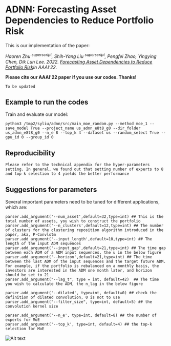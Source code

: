 # ADNN: Forecasting Asset Dependencies to Reduce Portfolio Risk

This is our implementation of the paper:

*Haoren Zhu <sup>superscript</sup>, Shih-Yang Liu <sup>superscript</sup>, Pengfei Zhao, Yingying Chen, Dik Lun Lee. 2022. [Forecasting Asset Dependencies to Reduce Portfolio Risk]()In AAAI'22.*

**Please cite our AAAI'22 paper if you use our codes. Thanks!**
```
To be updated
```

## Example to run the codes		

Train and evaluate our model:

```
python3 /tmp2/syliu/adnn/src/main_moe_random.py --method moe_1 --save_model True --project_name us_adnn_e8t8_g0 --dir_folder us_adnn_e8t8_g0 --n_e 8 --top_k 4 --dataset us --random_select True --gpu_id 0 --group_id 0
```

## Reproducibility

```
Please refer to the technical appendix for the hyper-parameters setting. In general, we found out that setting number of experts to 8 and top k selection to 4 yields the better performance
```

## Suggestions for parameters

Several important parameters need to be tuned for different applications, which are:

```
parser.add_argument('--num_asset',default=32,type=int) ## This is the total number of assets, you wish to construct the portfolio
parser.add_argument('--n_clusters',default=12,type=int) ## The number of clusters for the clustering reposition algorithm introduced in the paper, aka, P-Convlstm
parser.add_argument('--input_length',default=10,type=int) ## The length of the input ADM sequences
parser.add_argument('--input_gap',default=21,type=int) ## The time gap between each ADM of a ADM input sequences, the u in the below figure 
parser.add_argument('--horizon',default=21,type=int) ## The time between the last ADM of the input sequences and the target future ADM. For example, if the portfolio is rebalanced on a monthly basis, the investors are interested in the ADM one month later, and horizon should be set to 21
parser.add_argument("--lag_t", type = int, default=42)  ## The time you wish to calculate the ADM, the n_lag in the below figure

parser.add_argument('--dilated', type=int, default=0) ## check the definition of dilated convolution, 0 is not to use
parser.add_argument("--filter_size", type=int, default=5) ## the convolution kernel size

parser.add_argument('--n_e', type=int, default=8) ## the number of experts for MoE
parser.add_argument('--top_k', type=int, default=4) ## the top-k selection for MoE
```

<img src="https://i.imgur.com/P4QIxax.png" alt="Alt text" title="ADMs construction">

